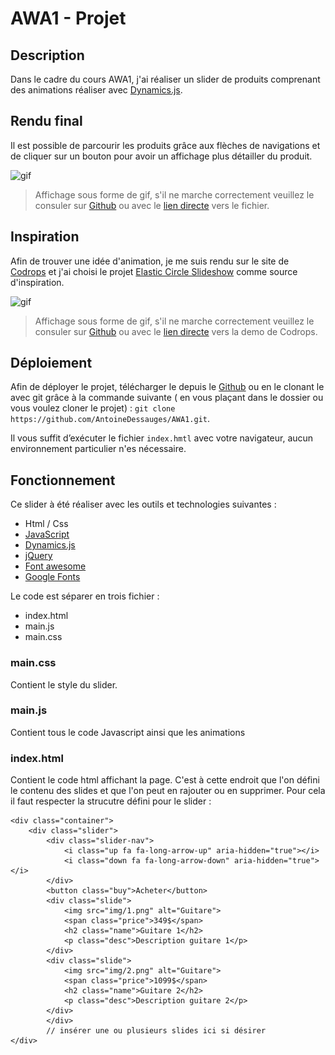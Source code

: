 
# AWA1 - Projet

## Description
Dans le cadre du cours AWA1, j'ai réaliser un slider de produits comprenant des animations réaliser avec [Dynamics.js](http://dynamicsjs.com/).

## Rendu final
Il est possible de parcourir les produits grâce aux flèches de navigations et de cliquer sur un bouton pour avoir un affichage plus détailler du produit.

![gif](https://i.imgur.com/rakhMtX.gif)

> Affichage sous forme de gif, s'il ne marche correctement veuillez le consuler sur [Github](https://github.com/AntoineDessauges/AWA1) ou avec le [lien directe](https://i.imgur.com/rakhMtX.gif) vers le fichier.

## Inspiration
Afin de trouver une idée d'animation, je me suis rendu sur le site de [Codrops](https://tympanus.net/codrops/) et j'ai choisi le projet [Elastic Circle Slideshow](https://tympanus.net/codrops/2016/01/27/elastic-circle-slideshow/) comme source d'inspiration.

![gif](https://kek.gg/i/6MSz4d.gif)

> Affichage sous forme de gif, s'il ne marche correctement veuillez le consuler sur [Github](https://github.com/AntoineDessauges/AWA1) ou avec le [lien directe](https://tympanus.net/Development/ElasticCircleSlideshow/) vers la demo de Codrops.

## Déploiement
Afin de déployer le projet, télécharger le depuis le [Github](https://github.com/AntoineDessauges/AWA1) ou en le  clonant le avec git grâce à la commande suivante ( en vous plaçant dans le dossier ou vous voulez cloner le projet) : `git clone https://github.com/AntoineDessauges/AWA1.git`.

Il vous suffit d’exécuter le fichier `index.hmtl` avec votre navigateur, aucun environnement particulier n'es nécessaire.

## Fonctionnement
Ce slider à été réaliser avec les outils et technologies suivantes :
 
 - Html / Css
 - [JavaScript](https://www.javascript.com/)
 - [Dynamics.js](http://dynamicsjs.com/)
 - [jQuery](https://jquery.com/)
 - [Font awesome](http://fontawesome.io/icons/)
 - [Google Fonts](https://fonts.google.com/)

Le code est séparer en trois fichier :

 - index.html
 - main.js
 - main.css

### main.css
Contient le style du slider.

### main.js
Contient tous le code Javascript ainsi que les animations

### index.html
Contient le code html affichant la page.
C'est à cette endroit que l'on défini le contenu des slides et que l'on peut en rajouter ou en supprimer. Pour cela il faut respecter la strucutre défini pour le slider :

    <div class="container">
        <div class="slider">
            <div class="slider-nav">
                <i class="up fa fa-long-arrow-up" aria-hidden="true"></i>
                <i class="down fa fa-long-arrow-down" aria-hidden="true"></i>
            </div>
            <button class="buy">Acheter</button>
            <div class="slide">
                <img src="img/1.png" alt="Guitare">
                <span class="price">349$</span>
                <h2 class="name">Guitare 1</h2>
                <p class="desc">Description guitare 1</p>
            </div>
            <div class="slide">
                <img src="img/2.png" alt="Guitare">
                <span class="price">1099$</span>
                <h2 class="name">Guitare 2</h2>
                <p class="desc">Description guitare 2</p>
            </div>
            </div>
            // insérer une ou plusieurs slides ici si désirer 
    </div>